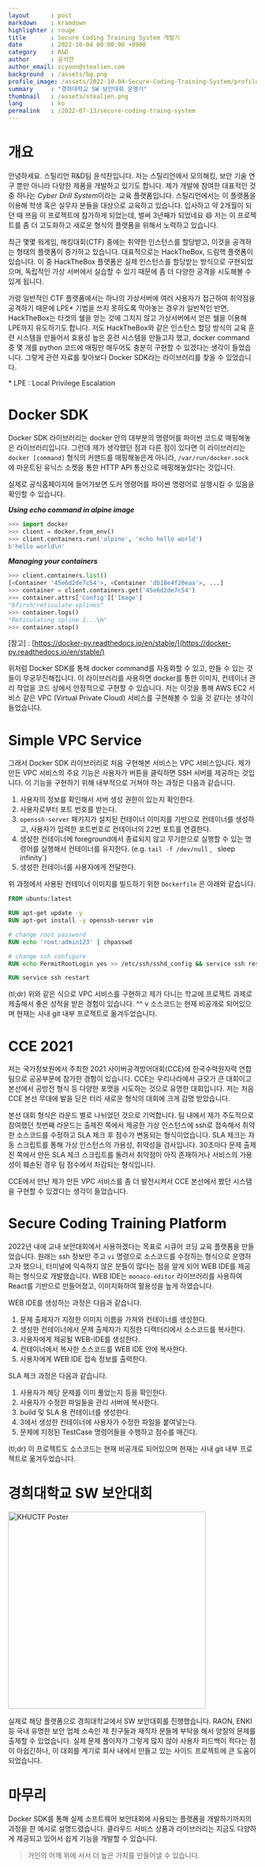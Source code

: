 ```yaml
---
layout		: post
markdown	: kramdown
highlighter	: rouge
title		: Secure Coding Training System 개발기
date		: 2022-10-04 00:00:00 +0900
category	: R&D
author		: 윤석찬
author_email: scyoon@stealien.com
background	: /assets/bg.png
profile_image: /assets/2022-10-04-Secure-Coding-Training-System/profile.jpeg
summary		: "경희대학교 SW 보안대회 운영기"
thumbnail	: /assets/stealien.png
lang        : ko
permalink   : /2022-07-13/secure-coding-traing-system
---
```



# 개요

안녕하세요. 스틸리언 R&D팀 윤석찬입니다. 저는 스틸리언에서 모의해킹, 보안 기술 연구 뿐만 아니라 다양한 제품을 개발하고 있기도 합니다. 제가 개발에 참여한 대표적인 것 중 하나는 *Cyber Drill System*이라는 교육 플랫폼입니다. 스틸리언에서는 이 플랫폼을 이용해 학생 혹은 실무자 분들을 대상으로 교육하고 있습니다. 입사하고 약 2개월이 되던 때 쯔음 이 프로젝트에 참가하게 되었는데, 벌써 3년째가 되었네요 😄  저는 이 프로젝트를 좀 더 고도화하고 새로운 형식의 플랫폼을 위해서 노력하고 있습니다.

최근 몇몇 워게임, 해킹대회(CTF) 중에는 취약한 인스턴스를 할당받고, 이것을 공격하는 형태의 플랫폼이 증가하고 있습니다. 대표적으로는 HackTheBox, 드림핵 플랫폼이 있습니다. 이 중 HackTheBox 플랫폼은 실제 인스턴스를 할당받는 방식으로 구현되었으며, 독립적인 가상 서버에서 실습할 수 있기 때문에 좀 더 다양한 공격을 시도해볼 수 있게 됩니다. 

가령 일반적인 CTF 플랫폼에서는 하나의 가상서버에 여러 사용자가 접근하여 취약점을 공격하기 때문에 LPE* 기법을 쓰지 못하도록 막아놓는 경우가 일반적인 반면,  HackTheBox는 타겟의 쉘을 얻는 것에 그치지 않고 가상서버에서 얻은 쉘을 이용해 LPE까지 유도하기도 합니다. 저도 HackTheBox와 같은 인스턴스 할당 방식의 교육 훈련 시스템을 만들어서 효용성 높은 훈련 시스템을 만들고자 했고, docker command 중 몇 개를 python 코드에 매핑만 해두어도 충분히 구현할 수 있겠다는 생각이 들었습니다. 그렇게 관련 자료를 찾아보다 Docker SDK라는 라이브러리를 찾을 수 있었습니다.

\* LPE : Local Privilege Escalation


# Docker SDK

Docker SDK 라이브러리는 docker 안의 대부분의 명령어를 파이썬 코드로 매핑해놓은 라이브러리입니다. 그런데 제가 생각했던 점과 다른 점이 있다면 이 라이브러리는 `docker [command]` 형식의 커맨드를 매핑해놓은게 아니라, `/var/run/docker.sock` 에 마운트된 유닉스 소켓을 통한 HTTP API 통신으로 매핑해놓았다는 것입니다.

실제로 공식홈페이지에 들어가보면 도커 명령어를 파이썬 명령어로 실행시킬 수 있음을 확인할 수 있습니다.

***Using echo command in alpine image***
```python
>>> import docker
>>> client = docker.from_env()
>>> client.containers.run('alpine', 'echo hello world')
b'hello world\n'
```

***Managing your containers***
```python
>>> client.containers.list()
[<Container '45e6d2de7c54'>, <Container 'db18e4f20eaa'>, ...]
>>> container = client.containers.get('45e6d2de7c54')
>>> container.attrs['Config']['Image']
"bfirsh/reticulate-splines"
>>> container.logs()
"Reticulating spline 1...\n"
>>> container.stop()
```

[참고] : [https://docker-py.readthedocs.io/en/stable/](https://docker-py.readthedocs.io/en/stable/)

위처럼 Docker SDK를 통해 docker command를 자동화할 수 있고, 만들 수 있는 것들이 무궁무진해집니다. 이 라이브러리를 사용하면 docker를 통한 이미지, 컨테이너 관리 작업을 코드 상에서 안정적으로 구현할 수 있습니다. 저는 이것을 통해 AWS EC2 서비스 같은 VPC (Virtual Private Cloud) 서비스를 구현해볼 수 있을 것 같다는 생각이 들었습니다.


# Simple VPC Service

그래서 Docker SDK 라이브러리로 처음 구현해본 서비스는 VPC 서비스입니다. 제가 만든 VPC 서비스의 주요 기능은 사용자가 버튼을 클릭하면 SSH 서버를 제공하는 것입니다. 이 기능을 구현하기 위해 내부적으로 거쳐야 하는 과정은 다음과 같습니다.

1. 사용자의 정보를 확인해서 서버 생성 권한이 있는지 확인한다.
2. 사용자로부터 포트 번호를 받는다.
3. `openssh-server` 패키지가 설치된 컨테이너 이미지를 기반으로 컨테이너를 생성하고, 사용자가 입력한 포트번호로 컨테이너의 22번 포트를 연결한다.
4.  생성한 컨테이너에 foreground에서 종료되지 않고 무기한으로 실행할 수 있는 명령어를 실행해서 컨테이너를 유지한다. (e.g. `tail -f /dev/null` , `
`sleep infinity`) 
5. 생성한 컨테이너를 사용자에게 전달한다.

위 과정에서 사용된 컨테이너 이미지를 빌드하기 위한 `Dockerfile` 은 아래와 같습니다.

```Dockerfile
FROM ubuntu:latest

RUN apt-get update -y
RUN apt-get install -y openssh-server vim

# change root password
RUN echo 'root:admin123' | chpasswd

# change ssh configure
RUN echo PermitRootLogin yes >> /etc/ssh/sshd_config && service ssh restart

RUN service ssh restart
```

(tl;dr) 위와 같은 식으로 VPC 서비스를 구현하고 제가 다니는 학교에 프로젝트 과제로 제출해서 좋은 성적을 받은 경험이 있습니다. ^^ v 소스코드는 현재 비공개로 되어있으며 현재는 사내 git 내부 프로젝트로 옮겨두었습니다.


# CCE 2021

저는 국가정보원에서 주최한 2021 사이버공격방어대회(CCE)에 한국수력원자력 연합팀으로 공공부문에 참가한 경험이 있습니다. CCE는 우리나라에서 규모가 큰 대회이고 본선에서 공방전 형식 등 다양한 포맷을 시도하는 것으로 유명한 대회입니다. 저는 처음 CCE 본선 무대에 발을 딛은 터라 새로운 형식의 대회에 크게 감명 받았습니다.

본선 대회 형식은 라운드 별로 나뉘었던 것으로 기억합니다. 팀 내에서 제가 주도적으로 참여했던 첫번째 라운드는 출제진 쪽에서 제공한 가상 인스턴스에 ssh로 접속해서 취약한 소스코드를 수정하고 SLA 체크 후 점수가 변동되는 형식이었습니다. SLA 체크는 자동 스크립트를 통해 가상 인스턴스의 가용성, 취약성을 검사입니다. 30초마다 문제 출제진 쪽에서 만든 SLA 체크 스크립트를 돌려서 취약점이 아직 존재하거나 서비스의 가용성이 훼손된 경우 팀 점수에서 차감되는 형식입니다.

CCE에서 만난 제가 만든 VPC 서비스를 좀 더 발전시켜서 CCE 본선에서 봤던 시스템을 구현할 수 있겠다는 생각이 들었습니다.


# Secure Coding Training Platform

2022년 내에 교내 보안대회에서 사용하겠다는 목표로 시큐어 코딩 교육 플랫폼을 만들었습니다. 원래는 ssh 정보만 주고 `vi` 명령으로 소스코드를 수정하는 형식으로 운영하고자 했으나, 터미널에 익숙하지 않은 분들이 많다는 점을 알게 되어 WEB IDE를 제공하는 형식으로 개발했습니다. WEB IDE는  `monaco-editor` 라이브러리를 사용하여 React를 기반으로 만들어졌고, 이미지화하여 활용성을 높게 하였습니다.

WEB IDE를 생성하는 과정은 다음과 같습니다.
1. 문제 출제자가 지정한 이미지 이름을 가져와 컨테이너를 생성한다.
2. 생성한 컨테이너에서 문제 출제자가 지정한 디렉터리에서 소스코드를 복사한다.
3. 사용자에게 제공될 WEB-IDE를 생성한다.
4. 컨테이너에서 복사한 소스코드를 WEB IDE 안에 복사한다.
5. 사용자에게 WEB IDE 접속 정보를 출력한다.

SLA 체크 과정은 다음과 같습니다.
1. 사용자가 해당 문제를 이미 풀었는지 등을 확인한다.
2. 사용자가 수정한 파일들을 관리 서버에 복사한다.
3. build 및 SLA 용 컨테이너를 생성한다.
4. 3에서 생성한 컨테이너에 사용자가 수정한 파일을 붙여넣는다.
5. 문제에 지정된 TestCase 명령어들을 수행하고 점수를 매긴다.

(tl;dr) 이 프로젝트도 소스코드는 현재 비공개로 되어있으며 현재는 사내 git 내부 프로젝트로 옮겨두었습니다.


# 경희대학교 SW 보안대회

<img src="/assets/2022-10-04-Secure-Coding-Training-System/poster.png" width="400px" title="KHUCTF Poster"/>


실제로 해당 플랫폼으로 경희대학교에서 SW 보안대회를 진행했습니다. RAON, ENKI 등 국내 유명한 보안 업체 소속인 제 친구들과 재직자 분들께 부탁을 해서 양질의 문제를 출제할 수 있었습니다. 실제 문제 풀이자가 그렇게 많지 않아 사용자 피드백이 적다는 점이 아쉽긴하나, 이 대회를 계기로 회사 내에서 만들고 있는 사이드 프로젝트에 큰 도움이 되었습니다.


# 마무리

Docker SDK를 통해 실제 소프트웨어 보안대회에 사용되는 플랫폼을 개발하기까지의 과정을 한 예시로 설명드렸습니다. 클라우드 서비스 상품과 라이브러리는 지금도 다양하게 제공되고 있어서 쉽게 기능을 개발할 수 있습니다.

> 거인의 어깨 위에 서서 더 높은 가치를 만들어낼 수 있습니다.

